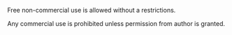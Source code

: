 Free non-commercial use is allowed without a restrictions.

Any commercial use is prohibited unless permission from author is granted.
